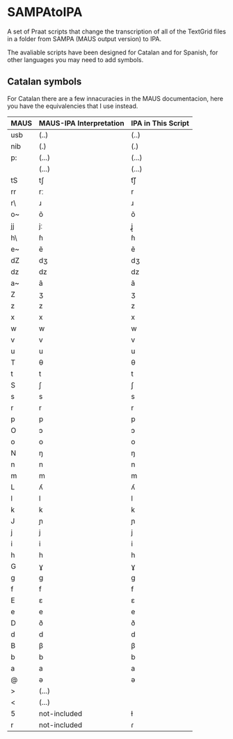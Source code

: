 # SAMPAtoIPA
A set of Praat scripts that change the transcription of all of the TextGrid files in a folder from SAMPA (MAUS output version) to IPA.

The avaliable scripts have been designed for Catalan and for Spanish, for other languages you may need to add symbols.

## Catalan symbols

For Catalan there are a few innacuracies in the MAUS documentacion, here you have the equivalencies that I use instead. 

| MAUS  | MAUS-IPA Interpretation | IPA in This Script |
|-------|-------------------------|--------------------|
| usb   | (..)                    | (..)               |
| nib   | (.)                     | (.)                |
| p:    | (...)                   | (...)              |
| <p>   | (...)                   | (...)              |
| tS    | tʃ                      | t͡ʃ                 |
| rr    | rː                      | r                  |
| r\    | ɹ                       | ɹ                  |
| o~    | õ                       | õ                  |
| jj    | jː                      | ʝ̞                  |
| h\    | ɦ                       | ɦ                  |
| e~    | ẽ                       | ẽ                  |
| dZ    | dʒ                      | dʒ                 |
| dz    | dz                      | dz                 |
| a~    | ã                       | ã                  |
| Z     | ʒ                       | ʒ                  |
| z     | z                       | z                  |
| x     | x                       | x                  |
| w     | w                       | w                  |
| v     | v                       | v                  |
| u     | u                       | u                  |
| T     | θ                       | θ                  |
| t     | t                       | t                  |
| S     | ʃ                       | ʃ                  |
| s     | s                       | s                  |
| r     | r                       | r                  |
| p     | p                       | p                  |
| O     | ɔ                       | ɔ                  |
| o     | o                       | o                  |
| N     | ŋ                       | ŋ                  |
| n     | n                       | n                  |
| m     | m                       | m                  |
| L     | ʎ                       | ʎ                  |
| l     | l                       | l                  |
| k     | k                       | k                  |
| J     | ɲ                       | ɲ                  |
| j     | j                       | j                  |
| i     | i                       | i                  |
| h     | h                       | h                  |
| G     | ɣ                       | ɣ                  |
| g     | ɡ                       | ɡ                  |
| f     | f                       | f                  |
| E     | ɛ                       | ɛ                  |
| e     | e                       | e                  |
| D     | ð                       | ð                  |
| d     | d                       | d                  |
| B     | β                       | β                  |
| b     | b                       | b                  |
| a     | a                       | a                  |
| @     | ə                       | ə                  |
| >     | (...)                   |                    |
| <     | (...)                   |                    |
| 5     | not-included            | ɫ                  |
| r     | not-included            | ɾ                  |
